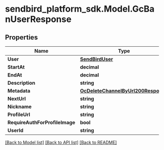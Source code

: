 
# sendbird_platform_sdk.Model.GcBanUserResponse

## Properties

Name | Type | Description | Notes
------------ | ------------- | ------------- | -------------
**User** | [**SendBirdUser**](SendBirdUser.md) |  | [optional] 
**StartAt** | **decimal** |  | [optional] 
**EndAt** | **decimal** |  | [optional] 
**Description** | **string** |  | [optional] 
**Metadata** | [**OcDeleteChannelByUrl200Response**](OcDeleteChannelByUrl200Response.md) |  | [optional] 
**NextUrl** | **string** |  | [optional] 
**Nickname** | **string** |  | [optional] 
**ProfileUrl** | **string** |  | [optional] 
**RequireAuthForProfileImage** | **bool** |  | [optional] 
**UserId** | **string** |  | [optional] 

[[Back to Model list]](../README.md#documentation-for-models)
[[Back to API list]](../README.md#documentation-for-api-endpoints)
[[Back to README]](../README.md)

